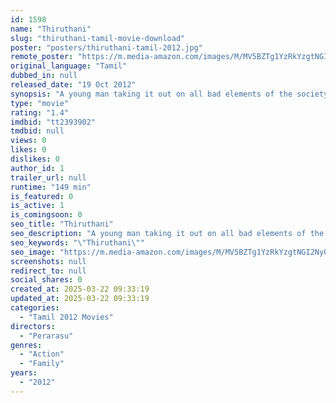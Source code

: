 ```yaml
---
id: 1598
name: "Thiruthani"
slug: "thiruthani-tamil-movie-download"
poster: "posters/thiruthani-tamil-2012.jpg"
remote_poster: "https://m.media-amazon.com/images/M/MV5BZTg1YzRkYzgtNGI2Ny00ZDZjLTg3YzYtNWUxMmRkZTMwZGRlXkEyXkFqcGc@._V1_SX300.jpg"
original_language: "Tamil"
dubbed_in: null
released_date: "19 Oct 2012"
synopsis: "A young man taking it out on all bad elements of the society and attempting to cleanse it with his antics with a military man in tow."
type: "movie"
rating: "1.4"
imdbid: "tt2393902"
tmdbid: null
views: 0
likes: 0
dislikes: 0
author_id: 1
trailer_url: null
runtime: "149 min"
is_featured: 0
is_active: 1
is_comingsoon: 0
seo_title: "Thiruthani"
seo_description: "A young man taking it out on all bad elements of the society and attempting to cleanse it with his antics with a military man in tow."
seo_keywords: "\"Thiruthani\""
seo_image: "https://m.media-amazon.com/images/M/MV5BZTg1YzRkYzgtNGI2Ny00ZDZjLTg3YzYtNWUxMmRkZTMwZGRlXkEyXkFqcGc@._V1_SX300.jpg"
screenshots: null
redirect_to: null
social_shares: 0
created_at: 2025-03-22 09:33:19
updated_at: 2025-03-22 09:33:19
categories:
  - "Tamil 2012 Movies"
directors:
  - "Perarasu"
genres:
  - "Action"
  - "Family"
years:
  - "2012"
---
```

